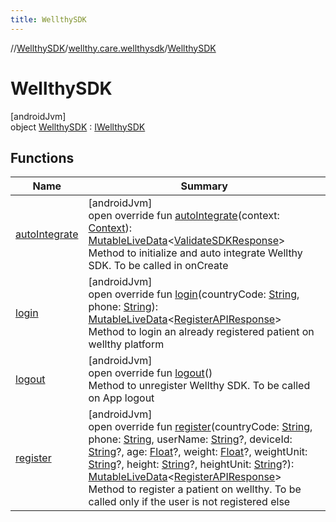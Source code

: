 ```yaml
---
title: WellthySDK
---
```

//[WellthySDK](../../../index.html)/[wellthy.care.wellthysdk](../index.html)/[WellthySDK](index.html)



# WellthySDK



[androidJvm]\
object [WellthySDK](index.html) : [IWellthySDK](../-i-wellthy-s-d-k/index.html)



## Functions


| Name | Summary |
|---|---|
| [autoIntegrate](auto-integrate.html) | [androidJvm]<br>open override fun [autoIntegrate](auto-integrate.html)(context: [Context](https://developer.android.com/reference/kotlin/android/content/Context.html)): [MutableLiveData](https://developer.android.com/reference/kotlin/androidx/lifecycle/MutableLiveData.html)&lt;[ValidateSDKResponse](../../wellthy.care.wellthysdk.data/-validate-s-d-k-response/index.html)&gt;<br>Method to initialize and auto integrate Wellthy SDK. To be called in onCreate |
| [login](login.html) | [androidJvm]<br>open override fun [login](login.html)(countryCode: [String](https://kotlinlang.org/api/latest/jvm/stdlib/kotlin/-string/index.html), phone: [String](https://kotlinlang.org/api/latest/jvm/stdlib/kotlin/-string/index.html)): [MutableLiveData](https://developer.android.com/reference/kotlin/androidx/lifecycle/MutableLiveData.html)&lt;[RegisterAPIResponse](../../wellthy.care.wellthysdk.data/-register-a-p-i-response/index.html)&gt;<br>Method to login an already registered patient on wellthy platform |
| [logout](logout.html) | [androidJvm]<br>open override fun [logout](logout.html)()<br>Method to unregister Wellthy SDK. To be called on App logout |
| [register](register.html) | [androidJvm]<br>open override fun [register](register.html)(countryCode: [String](https://kotlinlang.org/api/latest/jvm/stdlib/kotlin/-string/index.html), phone: [String](https://kotlinlang.org/api/latest/jvm/stdlib/kotlin/-string/index.html), userName: [String](https://kotlinlang.org/api/latest/jvm/stdlib/kotlin/-string/index.html)?, deviceId: [String](https://kotlinlang.org/api/latest/jvm/stdlib/kotlin/-string/index.html)?, age: [Float](https://kotlinlang.org/api/latest/jvm/stdlib/kotlin/-float/index.html)?, weight: [Float](https://kotlinlang.org/api/latest/jvm/stdlib/kotlin/-float/index.html)?, weightUnit: [String](https://kotlinlang.org/api/latest/jvm/stdlib/kotlin/-string/index.html)?, height: [String](https://kotlinlang.org/api/latest/jvm/stdlib/kotlin/-string/index.html)?, heightUnit: [String](https://kotlinlang.org/api/latest/jvm/stdlib/kotlin/-string/index.html)?): [MutableLiveData](https://developer.android.com/reference/kotlin/androidx/lifecycle/MutableLiveData.html)&lt;[RegisterAPIResponse](../../wellthy.care.wellthysdk.data/-register-a-p-i-response/index.html)&gt;<br>Method to register a patient on wellthy. To be called only if the user is not registered else |

